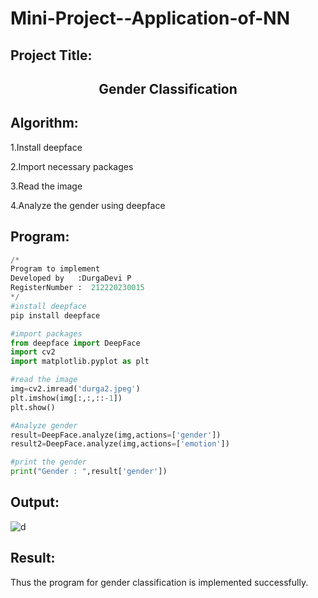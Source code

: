# Mini-Project--Application-of-NN



## Project Title:
## <p align="center">Gender Classification</p>

## Algorithm:
1.Install deepface

2.Import necessary packages

3.Read the image

4.Analyze the gender using deepface
## Program:
```py
/*
Program to implement 
Developed by   :DurgaDevi P
RegisterNumber :  212220230015
*/
#install deepface
pip install deepface

#import packages
from deepface import DeepFace
import cv2
import matplotlib.pyplot as plt

#read the image
img=cv2.imread('durga2.jpeg')
plt.imshow(img[:,:,::-1])
plt.show()

#Analyze gender
result=DeepFace.analyze(img,actions=['gender'])
result2=DeepFace.analyze(img,actions=['emotion'])

#print the gender
print("Gender : ",result['gender'])

```
## Output:
![d](https://user-images.githubusercontent.com/75235704/204225271-af386cc1-b902-477e-92ab-802a10bed85d.png)



## Result:
 Thus the program for gender classification is implemented successfully.
